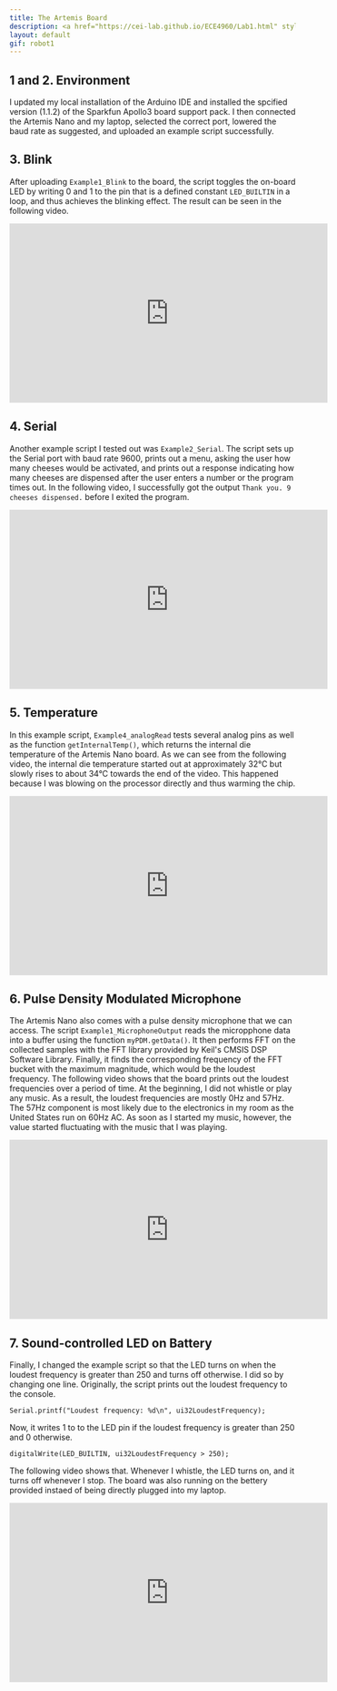 ```yaml
---
title: The Artemis Board
description: <a href="https://cei-lab.github.io/ECE4960/Lab1.html" style="color:#FFCC00;">Lab 1</a>
layout: default
gif: robot1
---
```



## 1 and 2. Environment

I updated my local installation of the Arduino IDE and installed the spcified version (1.1.2) of the Sparkfun Apollo3 board support pack. I then connected the Artemis Nano and my laptop, selected the correct port, lowered the baud rate as suggested, and uploaded an example script successfully. 

## 3. Blink

After uploading ```Example1_Blink``` to the board, the script toggles the on-board LED by writing 0 and 1 to the pin that is a defined constant ```LED_BUILTIN```  in a loop, and thus achieves the blinking effect. The result can be seen in the following video.

<iframe width="560" height="315" src="https://www.youtube-nocookie.com/embed/TRdj1EKi1-c" frameborder="0" allow="accelerometer; autoplay; encrypted-media; gyroscope; picture-in-picture" allowfullscreen></iframe>

## 4. Serial

Another example script I tested out was ```Example2_Serial```. The script sets up the Serial port with baud rate 9600, prints out a menu, asking the user how many cheeses would be activated, and prints out a response indicating how many cheeses are dispensed after the user enters a number or the program times out. In the following video, I successfully got the output ```Thank you. 9 cheeses dispensed.``` before I exited the program.

<iframe width="560" height="315" src="https://www.youtube-nocookie.com/embed/BkgQW1qrjVc" frameborder="0" allow="accelerometer; autoplay; encrypted-media; gyroscope; picture-in-picture" allowfullscreen></iframe>

## 5. Temperature

In this example script, ```Example4_analogRead``` tests several analog pins as well as the function ```getInternalTemp()```, which returns the internal die temperature of the Artemis Nano board. As we can see from the following video, the internal die temperature started out at approximately 32°C but slowly rises to about 34°C towards the end of the video. This happened because I was blowing on the processor directly and thus warming the chip.

<iframe width="560" height="315" src="https://www.youtube-nocookie.com/embed/Or_cgKoJYTQ" frameborder="0" allow="accelerometer; autoplay; encrypted-media; gyroscope; picture-in-picture" allowfullscreen></iframe>

## 6. Pulse Density Modulated Microphone

The Artemis Nano also comes with a pulse density microphone that we can access. The script ```Example1_MicrophoneOutput``` reads the micropphone data into a buffer using the function ```myPDM.getData()```. It then performs FFT on the collected samples with the FFT library provided by Keil's CMSIS DSP Software Library. Finally, it finds the corresponding frequency of the FFT bucket with the maximum magnitude, which would be the loudest frequency. The following video shows that the board prints out the loudest frequencies over a period of time. At the beginning, I did not whistle or play any music. As a result, the loudest frequencies are mostly 0Hz and 57Hz. The 57Hz component is most likely due to the electronics in my room as the United States run on 60Hz AC. As soon as I started my music, however, the value started fluctuating with the music that I was playing.

<iframe width="560" height="315" src="https://www.youtube-nocookie.com/embed/HmqB1F5eaOM" frameborder="0" allow="accelerometer; autoplay; encrypted-media; gyroscope; picture-in-picture" allowfullscreen></iframe>

## 7. Sound-controlled LED on Battery

Finally, I changed the example script so that the LED turns on when the loudest frequency is greater than 250 and turns off otherwise. I did so by changing one line. Originally, the script prints out the loudest frequency to the console.

```
Serial.printf("Loudest frequency: %d\n", ui32LoudestFrequency);
```

Now, it writes 1 to to the LED pin if the loudest frequency is greater than 250 and 0 otherwise.

```
digitalWrite(LED_BUILTIN, ui32LoudestFrequency > 250);
```

The following video shows that. Whenever I whistle, the LED turns on, and it turns off whenever I stop. The board was also running on the bettery provided instaed of being directly plugged into my laptop.

<iframe width="560" height="315" src="https://www.youtube-nocookie.com/embed/7MwxSqB2zM0" frameborder="0" allow="accelerometer; autoplay; encrypted-media; gyroscope; picture-in-picture" allowfullscreen></iframe>
